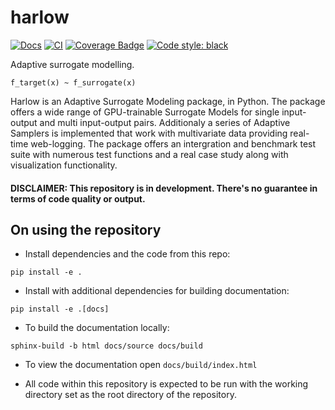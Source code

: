 # harlow

[![Docs](https://github.com/TNO/harlow/actions/workflows/build-docs.yml/badge.svg?branch=master)](https://tno.github.io/harlow/)
[![CI](https://github.com/TNO/harlow/actions/workflows/push.yml/badge.svg)](https://github.com/TNO/harlow/actions)
[![Coverage Badge](https://img.shields.io/endpoint?url=https://gist.githubusercontent.com/JanKoune/812e7f877bc9e67a4b692669ddc71030/raw/harlow_master_coverage.json)](https://en.wikipedia.org/wiki/Code_coverage)
[![Code style: black](https://img.shields.io/badge/code%20style-black-000000.svg)](https://github.com/psf/black)

Adaptive surrogate modelling.

`f_target(x) ~ f_surrogate(x)`

Harlow is an Adaptive Surrogate Modeling package, in Python.
The package offers a wide range of GPU-trainable Surrogate Models for single input-output and multi input-output pairs. Additionaly a series of Adaptive Samplers is implemented that work with multivariate data providing real-time web-logging. The package offers an intergration and benchmark test suite with numerous test functions and a real case study along with visualization functionality.

#### DISCLAIMER: This repository is in development. There's no guarantee in terms of code quality or output.

## On using the repository

* Install dependencies and the code from this repo:

```commandline
pip install -e .
```

* Install with additional dependencies for building documentation:

```commandline
pip install -e .[docs]
```

* To build the documentation locally:

```commandline
sphinx-build -b html docs/source docs/build
```

* To view the documentation open `docs/build/index.html`



* All code within this repository is expected to be run with the
    working directory set as the root directory of the repository.
